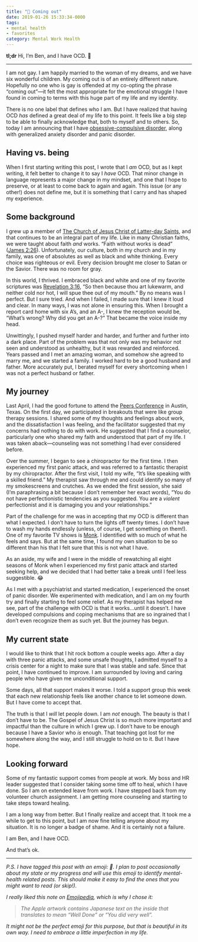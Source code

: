 ```yaml
---
title: "💮 Coming out"
date: 2019-01-26 15:33:34-0000
tags:
- mental health
- favorites
category: Mental Work Health
---
```


**tl;dr** Hi, I’m Ben, and I have OCD. 👋

***

I am not gay. I am happily married to the woman of my dreams, and we have six wonderful children. My coming out is of an entirely different nature. Hopefully no one who is gay is offended at my co-opting the phrase “coming out”—it felt the most appropriate for the emotional struggle I have found in coming to terms with this huge part of my life and my identity.

There is no one label that defines who I am. But I have realized that having OCD *has* defined a great deal of my life to this point. It feels like a big step to be able to finally acknowledge that, both to myself and to others. So, today I am announcing that I have [obsessive-compulsive disorder](https://www.ocduk.org/ocd/types/), along with generalized anxiety disorder and panic disorder.

## Having vs. being
When I first starting writing this post, I wrote that I *am* OCD, but as I kept writing, it felt better to change it to say I *have* OCD. That minor change in language represents a major change in my mindset, and one that I hope to preserve, or at least to come back to again and again. This issue (or any other!) does not define me, but it is something that I carry and has shaped my experience.

## Some background
I grew up a member of [The Church of Jesus Christ of Latter-day Saints](https://www.lds.org), and that continues to be an integral part of my life. Like in many Christian faiths, we were taught about faith *and* works. “Faith without works is dead” ([James 2:26](https://www.lds.org/study/scriptures/nt/james/2?id=p26#p26)). Unfortunately, our culture, both in my church and in my family, was one of absolutes as well as black and white thinking. Every choice was righteous or evil. Every decision brought me closer to Satan or the Savior. There was no room for gray.

In this world, I thrived. I embraced black and white and one of my favorite scriptures was [Revelation 3:16](https://www.lds.org/study/scriptures/nt/rev/3?id=p16#p16),  “So then because thou art lukewarm, and neither cold nor hot, I will spue thee out of my mouth.” By no means was I perfect. But I sure tried. And when I failed, I made sure that I knew it loud and clear. In many ways, I was not alone in ensuring this. When I brought a report card home with six A’s, and an A-, I knew the reception would be, “What’s wrong? Why did you get an A-?” That became the voice inside my head.

Unwittingly, I pushed myself harder and harder, and further and further into a dark place. Part of the problem was that not only was my behavior not seen and understood as unhealthy, but it was rewarded and reinforced. Years passed and I met an amazing woman, and somehow she agreed to marry me, and we started a family. I worked hard to be a good husband and father. More accurately put, I berated myself for every shortcoming when I was not a perfect husband or father.

## My journey
Last April, I had the good fortune to attend the [Peers Conference](http://peersconf.com/2018/) in Austin, Texas. On the first day, we participated in breakouts that were like group therapy sessions. I shared some of my thoughts and feelings about work, and the dissatisfaction I was feeling, and the facilitator suggested that my concerns had nothing to do with work. He suggested that I find a counselor, particularly one who shared my faith and understood that part of my life. I was taken aback—counseling was not something I had ever considered before.

Over the summer, I began to see a chiropractor for the first time. I then experienced my first panic attack, and was referred to a fantastic therapist by my chiropractor. After the first visit, I told my wife, “It’s like speaking with a skilled friend.” My therapist saw through me and could identify so many of my smokescreens and crutches. As we ended the first session, she said (I’m paraphrasing a bit because I don’t remember her exact words), “You do not have perfectionistic tendencies as you suggested. You are a *violent* perfectionist and it is damaging you and your relationships.”

Part of the challenge for me was in accepting that my OCD is different than what I expected. I don’t have to turn the lights off twenty times. I don’t have to wash my hands endlessly (unless, of course, I get something on them!). One of my favorite TV shows is [Monk](https://en.wikipedia.org/wiki/Monk_(TV_series)). I identified with so much of what he feels and says. But at the same time, I found my own situation to be so different than his that I felt sure that this is not what I have.

As an aside, my wife and I were in the middle of rewatching all eight seasons of Monk when I experienced my first panic attack and started seeking help, and we decided that I had better take a break until I feel less suggestible. 😂

As I met with a psychiatrist and started medication, I experienced the onset of panic disorder. We experimented with medication, and I am on my fourth try and finally starting to feel some relief. As my therapist has helped me see, part of the challenge with OCD is that it works…until it doesn’t. I have developed compulsions and coping mechanisms that are so ingrained that I don’t even recognize them as such yet. But the journey has begun.

## My current state
I would like to think that I hit rock bottom a couple weeks ago. After a day with three panic attacks, and some unsafe thoughts, I admitted myself to a crisis center for a night to make sure that I was stable and safe. Since that point, I have continued to improve. I am surrounded by loving and caring people who have given me unconditional support.

Some days, all that support makes it worse. I told a support group this week that each new relationship feels like another chance to let someone down. But I have come to accept that.

The truth is that I *will* let people down. I am *not* enough. The beauty is that I don’t have to be. The Gospel of Jesus Christ is so much more important and impactful than the culture in which I grew up. I don’t have to be enough because I have a Savior who *is* enough. That teaching got lost for me somewhere along the way, and I still struggle to hold on to it. But I have hope.

## Looking forward
Some of my fantastic support comes from people at work. My boss and HR leader suggested that I consider taking some time off to heal, which I have done. So I am on extended leave from work. I have stepped back from my volunteer church assignment. I am getting more counseling and starting to take steps toward healing.

I am a long way from better. But I finally realize and accept that. It took me a while to get to this point, but I am now fine telling anyone about my situation. It is no longer a badge of shame. And it is certainly not a failure.

I am Ben, and I have OCD.

And that’s ok.

***

*P.S. I have tagged this post with an emoji: 💮. I plan to post occasionally about my state or my progress and will use this emoji to identify mental-health related posts. This should make it easy to find the ones that you might want to read (or skip!).*

*I really liked this note on [Emojipedia](https://emojipedia.org/white-flower/), which is why I chose it:*

> *The Apple artwork contains Japanese text on the inside that translates to mean “Well Done” or “You did very well”.*

*It might not be the perfect emoji for this purpose, but that is beautiful in its own way. I need to embrace a little imperfection in my life.*
